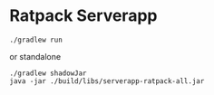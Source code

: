 # Ratpack Serverapp

```
./gradlew run
```
or standalone
```
./gradlew shadowJar
java -jar ./build/libs/serverapp-ratpack-all.jar
```
